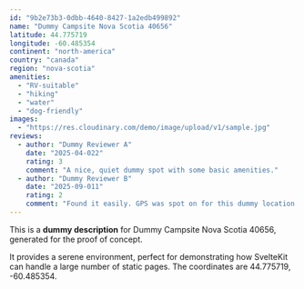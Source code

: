```yaml
---
id: "9b2e73b3-0dbb-4640-8427-1a2edb499892"
name: "Dummy Campsite Nova Scotia 40656"
latitude: 44.775719
longitude: -60.485354
continent: "north-america"
country: "canada"
region: "nova-scotia"
amenities:
  - "RV-suitable"
  - "hiking"
  - "water"
  - "dog-friendly"
images:
  - "https://res.cloudinary.com/demo/image/upload/v1/sample.jpg"
reviews:
  - author: "Dummy Reviewer A"
    date: "2025-04-022"
    rating: 3
    comment: "A nice, quiet dummy spot with some basic amenities."
  - author: "Dummy Reviewer B"
    date: "2025-09-011"
    rating: 2
    comment: "Found it easily. GPS was spot on for this dummy location."
---
```


This is a **dummy description** for Dummy Campsite Nova Scotia 40656, generated for the proof of concept.

It provides a serene environment, perfect for demonstrating how SvelteKit can handle a large number of static pages. The coordinates are 44.775719, -60.485354.
